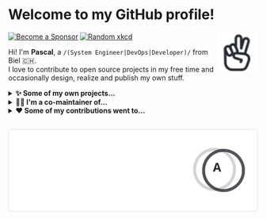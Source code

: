 <!-- HELO from the other side! -->

# Welcome to my GitHub profile!

<a href="https://iconoir.com">
  <picture>
    <source media="(prefers-color-scheme: dark)" srcset="./data/peace-hand-dark.svg">
    <img alt="Peace Hand" align="right" width="16%" src="./data/peace-hand-light.svg">
  </picture>
</a>

[![Become a Sponsor](https://img.shields.io/static/v1?label=Become%20a%20Sponsor&message=<3&logo=github&color=D87CAC)](https://github.com/sponsors/paescuj)
[![Random xkcd](https://img.shields.io/static/v1?label=Need%20a%20little%20distraction%3F&message=%3A-\)&logo=data:image/png;base64,iVBORw0KGgoAAAANSUhEUgAAACAAAAAgCAAAAABWESUoAAAAAW9yTlQBz6J3mgAAAQpJREFUOMuFksGRAjEMBFsXifwjPIgAyIAQSIMoePK8zWTuIdmWt7Y415Zsy1rNSCP4Zxn6/v4TezMza8cxkryfXfsVAUu0dAW4lgDPl0zhNRsg5Y+K04qHoVJJ3AbeqELVlVR+C68Void3CskR4NIolsEBSzwQ2CA0OTiYmYEDbPG+Lb3xWnlSKBCLakdlQjMIsS6z7xeACGgbwHYkpyV/xVdAVOahBX2nxY2yRaO86+RhIM5VzW7WaAWWS95tujUSM4dgCOF96yPXZUzJ3gDvVCz7wGkUAS+eT17LnMJHMwXcbvOMxtN0Sh2Dg0bdecBjYux+leAsnTv7nKgugnY2tJgTgJVbcX9bf3OTN7JOWfWeAAAAAElFTkSuQmCC&color=008DD5)](https://c.xkcd.com/random/comic/)

Hi! I'm **Pascal**, a `/(System Engineer|DevOps|Developer)/` from Biel <span title="Switzerland">🇨🇭</span>.<br>
I love to contribute to open source projects in my free time and occasionally design, realize and publish my own stuff.

<!-- references:start -->

<details><summary><strong>✨ Some of my own projects...</strong></summary>
<p><ul>
<table><tr><td width="500px">
<p>

<a href="https://github.com/paescuj">paescuj</a> / <a href="https://github.com/paescuj/jaa"><b>jaa</b></a>

</p>

> Job Application Assistant - Keep track of your ongoing job applications and impress your future employer with a unique way of applying

[![License of jaa](https://img.shields.io/static/v1?label=License&message=MIT&color=green)](https://github.com/paescuj/jaa/blob/main/LICENSE)
[![Top language of jaa](https://img.shields.io/static/v1?label=JavaScript&message=90%25&color=f1e05a)](https://github.com/paescuj/jaa)

</td></tr></table>
<table><tr><td width="500px">
<p>

<a href="https://github.com/paescuj">paescuj</a> / <a href="https://github.com/paescuj/universe"><b>universe</b></a>

</p>

> My god, it's full of stars

[![License of universe](https://img.shields.io/static/v1?label=License&message=MIT&color=green)](https://github.com/paescuj/universe/blob/main/LICENSE)
[![Top language of universe](https://img.shields.io/static/v1?label=Go&message=100%25&color=00ADD8)](https://github.com/paescuj/universe)

</td></tr></table>
<details><summary><strong>Show me more...</strong></summary>
<p>

<a href="https://github.com/paescuj">paescuj</a> / <a href="https://github.com/paescuj/ctrlc-wrapper"><b>ctrlc-wrapper</b></a>
<br>Wrapper enabling to send CTRL+C signal to child process

<a href="https://github.com/paescuj">paescuj</a> / <a href="https://github.com/paescuj/latex-cv"><b>latex-cv</b></a>
<br>LaTeX CV Template
</p>
</details>
</ul></p>
</details>

<details><summary><strong>👨‍💻 I'm a co-maintainer of...</strong></summary>
<p><ul>
<table><tr><td width="500px">
<p>

<a href="https://github.com/open-cli-tools">open-cli-tools</a> / <a href="https://github.com/open-cli-tools/concurrently"><b>concurrently</b></a>

</p>

> Run commands concurrently. Like `npm run watch-js & npm run watch-less` but better.

[![Stars of concurrently on GitHub](https://img.shields.io/static/v1?label=Stars&message=7.4K&color=blue&logo=github)](https://github.com/open-cli-tools/concurrently)
[![Weekly downloads of concurrently on NPM](https://img.shields.io/static/v1?label=Downloads&message=8.2M%2Fweek&color=brightgreen&logo=npm)](https://www.npmjs.com/package/concurrently)
[![Dependent repos of concurrently](https://img.shields.io/static/v1?label=Used%20by&message=1.7M&color=blue&logo=githubactions&logoColor=white)](https://github.com/open-cli-tools/concurrently/network/dependents)
[![Top language of concurrently](https://img.shields.io/static/v1?label=TypeScript&message=95%25&color=3178c6)](https://github.com/open-cli-tools/concurrently)

</td></tr></table>
<table><tr><td width="500px">
<p>

<a href="https://github.com/iconoir-icons">iconoir-icons</a> / <a href="https://github.com/iconoir-icons/iconoir"><b>iconoir</b></a>

</p>

> An open source icons library with 1600+ icons, supporting React, React Native, Flutter, Vue, Figma, and Framer.

[![Stars of iconoir on GitHub](https://img.shields.io/static/v1?label=Stars&message=4.1K&color=blue&logo=github)](https://github.com/iconoir-icons/iconoir)
[![Weekly downloads of iconoir on NPM](https://img.shields.io/static/v1?label=Downloads&message=6.4K%2Fweek&color=brightgreen&logo=npm)](https://www.npmjs.com/package/iconoir)
[![Top language of iconoir](https://img.shields.io/static/v1?label=TypeScript&message=61%25&color=3178c6)](https://github.com/iconoir-icons/iconoir)

</td></tr></table>
<table><tr><td width="500px">
<p>

<a href="https://github.com/fkirc">fkirc</a> / <a href="https://github.com/fkirc/skip-duplicate-actions"><b>skip-duplicate-actions</b></a>

</p>

> Save time and cost when using GitHub Actions

[![Stars of skip-duplicate-actions on GitHub](https://img.shields.io/static/v1?label=Stars&message=508&color=blue&logo=github)](https://github.com/fkirc/skip-duplicate-actions)
[![Dependent repos of skip-duplicate-actions](https://img.shields.io/static/v1?label=Used%20by&message=8.9K&color=blue&logo=githubactions&logoColor=white)](https://github.com/fkirc/skip-duplicate-actions/network/dependents)
[![Top language of skip-duplicate-actions](https://img.shields.io/static/v1?label=TypeScript&message=100%25&color=3178c6)](https://github.com/fkirc/skip-duplicate-actions)

</td></tr></table>
</ul></p>
</details>

<details><summary><strong>❤️ Some of my contributions went to...</strong></summary>
<p><ul>
<table><tr><td width="500px">
<p>

<a href="https://github.com/directus-labs">directus-labs</a> / <a href="https://github.com/directus-labs/awesome-directus"><b>awesome-directus</b></a>
<br><sub>(contributed with <a href="https://github.com/directus-labs/awesome-directus/pulls?q=author:paescuj+is:merged">7 merged pull requests</a>)</sub>
</p>

> A curated list of awesome things related to Directus

[![Stars of awesome-directus on GitHub](https://img.shields.io/static/v1?label=Stars&message=606&color=blue&logo=github)](https://github.com/directus-labs/awesome-directus)

</td></tr></table>
<details><summary><strong>Show me more...</strong></summary>
<p>

<a href="https://github.com/wojtekmaj">wojtekmaj</a> / <a href="https://github.com/wojtekmaj/react-pdf"><b>react-pdf</b></a> <sup>(<a href="https://github.com/wojtekmaj/react-pdf/pulls?q=author:paescuj+is:merged">5&nbsp;merged pull requests</a>)</sup>
<br>Display PDFs in your React app as easily as if they were images.

<a href="https://github.com/MishaKav">MishaKav</a> / <a href="https://github.com/MishaKav/jest-coverage-comment"><b>jest-coverage-comment</b></a> <sup>(<a href="https://github.com/MishaKav/jest-coverage-comment/pulls?q=author:paescuj+is:merged">3&nbsp;merged pull requests</a>)</sup>
<br>Comments a pull request or commit with the jest code coverage badge, full report and tests summary

<a href="https://github.com/pnpm">pnpm</a> / <a href="https://github.com/pnpm/pnpm"><b>pnpm</b></a> <sup>(<a href="https://github.com/pnpm/pnpm/pulls?q=author:paescuj+is:merged">2&nbsp;merged pull requests</a>)</sup>
<br>Fast, disk space efficient package manager

<a href="https://github.com/chdsbd">chdsbd</a> / <a href="https://github.com/chdsbd/kodiak"><b>kodiak</b></a> <sup>(<a href="https://github.com/chdsbd/kodiak/pulls?q=author:paescuj+is:merged">2&nbsp;merged pull requests</a>)</sup>
<br>🔮 A bot to automatically update and merge GitHub PRs
</p>
</details>
</ul></p>
</details>
<!-- references:end -->

##

<a href="https://github.com/anuraghazra/github-readme-stats">
  <picture>
    <source media="(prefers-color-scheme: dark)" srcset="./data/stats-dark.svg">
    <img alt="Pascal's GitHub Statistics" src="./data/stats-light.svg">
  </picture>
</a>

